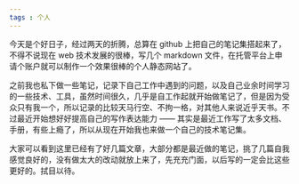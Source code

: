 ```yaml
---
tags : 个人
---
```


今天是个好日子，经过两天的折腾，总算在 github 上把自己的笔记集搭起来了，不得不说现在 web 技术发展的很棒，写几个 markdown 文件，在托管平台上申请个账户就可以制作一个效果很棒的个人静态网站了。

之前我也私下做一些笔记，记录下自己工作中遇到的问题，以及自己业余时间学习的一些技术、工具，虽然时间很久，几乎是自工作起就开始做笔记了，但是因为受众只有我一个，所以记录的比较天马行空、不拘一格，对其他人来说近乎天书。不过最近开始想好好提高自己的写作表达能力 —— 其实是最近工作写了太多文档、手册，有些上瘾了，所以从现在开始我也来做一个自己的技术笔记集。

大家可以看到这里已经有了好几篇文章，大部分都是最近做的笔记，挑了几篇自我感觉良好的，没有做太大的改动就放上来了，先充充门面，以后写的一定会比这些更好的。拭目以待。



